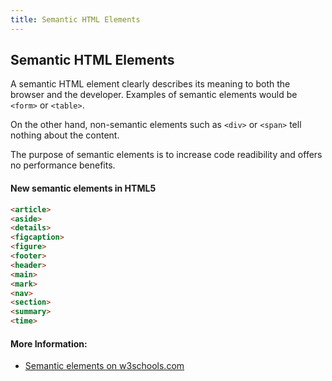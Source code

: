 ```yaml
---
title: Semantic HTML Elements
---
```

## Semantic HTML Elements
A semantic HTML element clearly describes its meaning to both the browser and the developer. Examples of semantic elements would be `<form>` or `<table>`.

On the other hand, non-semantic elements such as `<div>` or `<span>` tell nothing about the content.

The purpose of semantic elements is to increase code readibility and offers no performance benefits.

#### New semantic elements in HTML5
```html
<article>
<aside>
<details>
<figcaption>
<figure>
<footer>
<header>
<main>
<mark>
<nav>
<section>
<summary>
<time>
```

#### More Information:
- [Semantic elements on w3schools.com](https://www.w3schools.com/html/html5_semantic_elements.asp)
